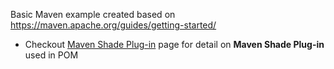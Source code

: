 Basic Maven example created based on https://maven.apache.org/guides/getting-started/

- Checkout [Maven Shade Plug-in] page for detail on **Maven Shade Plug-in** used in POM

[Maven Shade Plug-in]: <https://github.com/ronakkhunt/maven-examples/wiki/Maven-Shade-Plug-in>